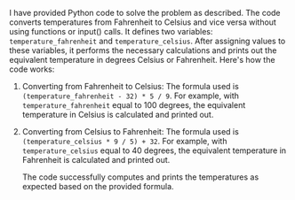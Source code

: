  I have provided Python code to solve the problem as described. The code converts temperatures from Fahrenheit to Celsius and vice versa without using functions or input() calls. It defines two variables: `temperature_fahrenheit` and `temperature_celsius`. After assigning values to these variables, it performs the necessary calculations and prints out the equivalent temperature in degrees Celsius or Fahrenheit. Here's how the code works:

1. Converting from Fahrenheit to Celsius: The formula used is `(temperature_fahrenheit - 32) * 5 / 9`. For example, with `temperature_fahrenheit` equal to 100 degrees, the equivalent temperature in Celsius is calculated and printed out.

2. Converting from Celsius to Fahrenheit: The formula used is `(temperature_celsius * 9 / 5) + 32`. For example, with `temperature_celsius` equal to 40 degrees, the equivalent temperature in Fahrenheit is calculated and printed out.

   The code successfully computes and prints the temperatures as expected based on the provided formula.